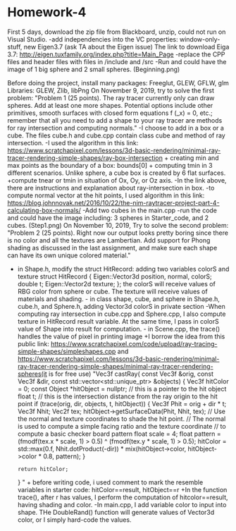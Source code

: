 # Homework-4

First 5 days, download the zip file from Blackboard, unzip, could not run on Visual Studio.
  -add independencies into the VC properties: window-only-stuff, new Eigen3.7 (ask TA about the Eigen issue)
      The link to download Eiga 3.7: http://eigen.tuxfamily.org/index.php?title=Main_Page
  -replace the CPP files and header files with files in /include and /src
  -Run and could have the image of 1 big sphere and 2 small spheres. (Beginning.png)
  
 Before doing the project, install many packages: Freeglut, GLEW, GFLW, glm
 Libraries: GLEW, Zlib, libPng
On November 9, 2019, try to solve the first problem:
"Problem 1 (25 points). The ray tracer currently only can draw spheres. Add at least one more shapes. Potential options include other primitives, smooth surfaces with closed form equations f (_x) = 0, etc.; remember that all you need to add a shape to your ray tracer are methods for ray intersection and computing normals."
 -I choose to add in a box or a cube. The files cube.h and cube.cpp contain class cube and method of ray intersection.
 -I used the algorithm in this link: https://www.scratchapixel.com/lessons/3d-basic-rendering/minimal-ray-tracer-rendering-simple-shapes/ray-box-intersection
     + creating min and max points as the boundary of a box: bounds[0]
     + computing tmin in 3 different scenarios. Unlike sphere, a cube box is created by 6 flat surfaces.
     +compute tnear or tmin in situation of Ox, Oy, or Oz axis.
 -In the link above, there are instructions and explanation about ray-intersection in box. 
 -to compute normal vector at the hit points, I used algorithm in this link: https://blog.johnnovak.net/2016/10/22/the-nim-raytracer-project-part-4-calculating-box-normals/
 -Add two cubes in the main.cpp
 -run the code and could have the image including: 3 spheres in Starter_code, and 2 cubes. (Step1.png)
 On November 10, 2019, Try to solve the second problem:
 "Problem 2 (25 points). Right now our output looks pretty boring since there is no color and all the textures are Lambertian. Add support for Phong shading as discussed in the last assignment, and make sure each shape can have its own unique colored material."
   - in Shape.h, modify the struct HitRecord: adding two variables colorS and texture
     struct HitRecord {
       Eigen::Vector3d position, normal, colorS;
       double t;
       Eigen::Vector2d texture;
       };
      the colorS will receive values of RBG color from sphere or cube.
      The texture will receive values of materials and shading.
    - in class shape, cube, and sphere in Shape.h, cube.h, and Sphere.h, adding Vector3d colorS in private section
    -When computing ray intersection in cube.cpp and Sphere.cpp, I also compute texture in HitRecord result variable. At the same time, I pass in colorS value of Shape into result for computation.
    - in Scene.cpp, the trace() handles the value of pixel in printing image
       +I borrow the idea from this public link:  https://www.scratchapixel.com/code/upload/ray-tracing-simple-shapes/simpleshapes.cpp  and https://www.scratchapixel.com/lessons/3d-basic-rendering/minimal-ray-tracer-rendering-simple-shapes/minimal-ray-tracer-rendering-spheres(it is for free use)
       "Vec3f castRay(
    const Vec3f &orig, const Vec3f &dir,
    const std::vector<std::unique_ptr<Object>> &objects)
{
    Vec3f hitColor = 0;
    const Object *hitObject = nullptr; // this is a pointer to the hit object
    float t; // this is the intersection distance from the ray origin to the hit point
    if (trace(orig, dir, objects, t, hitObject)) {
        Vec3f Phit = orig + dir * t;
        Vec3f Nhit;
        Vec2f tex;
        hitObject->getSurfaceData(Phit, Nhit, tex);
        // Use the normal and texture coordinates to shade the hit point.
        // The normal is used to compute a simple facing ratio and the texture coordinate
        // to compute a basic checker board pattern
        float scale = 4;
        float pattern = (fmodf(tex.x * scale, 1) > 0.5) ^ (fmodf(tex.y * scale, 1) > 0.5);
        hitColor = std::max(0.f, Nhit.dotProduct(-dir)) * mix(hitObject->color, hitObject->color * 0.8, pattern);
    }

    return hitColor;
} "
    + before writing code, i used comment to mark the resemble variables in starter code: hitColor==result, hitObject==r
    +In the function trace(), after r has values, I perform the computation of hitcolor==result, having shading and color.
    -In main.cpp, I add variable color to input into shape. THe DoubleRand() function will generate values of Vector3d color, or I simply hard-code the values.
    
  
       
